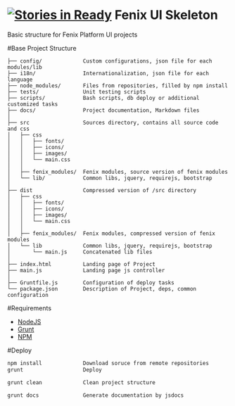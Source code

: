 [![Stories in Ready](https://badge.waffle.io/FENIX-Platform/fenix-ui-filter.png?label=ready&title=Ready)](https://waffle.io/FENIX-Platform/fenix-ui-filter)
Fenix UI Skeleton
=======
Basic structure for Fenix Platform UI projects

#Base Project Structure

```
├── config/             Custom configurations, json file for each modules/lib
├── i18n/               Internationalization, json file for each language
├── node_modules/       Files from repositories, filled by npm install
├── tests/              Unit testing scripts
├── scripts/            Bash scripts, db deploy or additional customized tasks
├── docs/               Project documentation, Markdown files
│  
├── src                 Sources directory, contains all source code and css
│   ├── css
│   │   ├── fonts/
│   │   ├── icons/
│   │   ├── images/
│   │   └── main.css
│   │  
│   ├── fenix_modules/  Fenix modules, source version of fenix modules
│   └── lib/            Common libs, jquery, requirejs, bootstrap
│  
├── dist                Compressed version of /src directory
│   ├── css
│   │   ├── fonts/
│   │   ├── icons/
│   │   ├── images/
│   │   └── main.css
│   │  
│   ├── fenix_modules/  Fenix modules, compressed version of fenix modules
│   └── lib             Common libs, jquery, requirejs, bootstrap
│       └── main.js     Concatenated lib files
│  
├── index.html          Landing page of Project
├── main.js             Landing page js controller
│  
├── Gruntfile.js        Configuration of deploy tasks
└── package.json        Description of Project, deps, common configuration

```

#Requirements

* [NodeJS](http://nodejs.org/)
* [Grunt](http://gruntjs.com/)
* [NPM](https://npmjs.org/)


#Deploy

```bash
npm install             Download soruce from remote repositories
grunt                   Deploy

grunt clean             Clean project structure

grunt docs              Generate documentation by jsdocs

```
